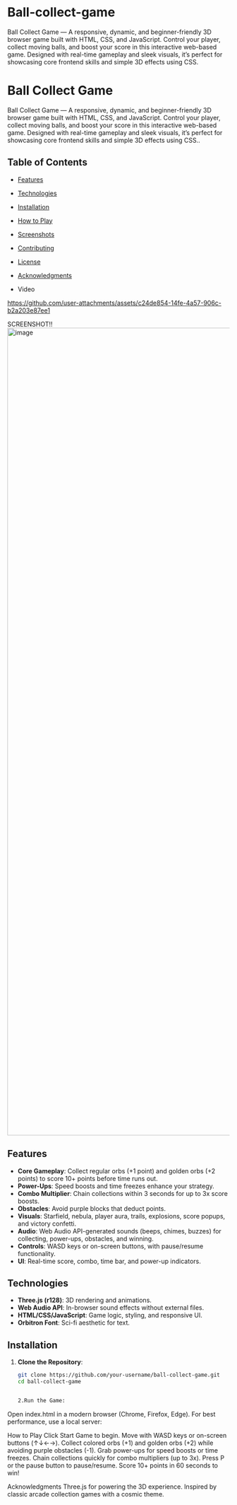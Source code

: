 # Ball-collect-game
Ball Collect Game — A responsive, dynamic, and beginner-friendly 3D browser game built with HTML, CSS, and JavaScript.
Control your player, collect moving balls, and boost your score in this interactive web-based game. Designed with real-time gameplay and sleek visuals, it’s perfect for showcasing core frontend skills and simple 3D effects using CSS.

# Ball Collect Game

Ball Collect Game — A responsive, dynamic, and beginner-friendly 3D browser game built with HTML, CSS, and JavaScript.
Control your player, collect moving balls, and boost your score in this interactive web-based game. Designed with real-time gameplay and sleek visuals, it’s perfect for showcasing core frontend skills and simple 3D effects using CSS..

## Table of Contents
- [Features](#features)
- [Technologies](#technologies)
- [Installation](#installation)
- [How to Play](#how-to-play)
- [Screenshots](#screenshots)
- [Contributing](#contributing)
- [License](#license)
- [Acknowledgments](#acknowledgments)

- Video

https://github.com/user-attachments/assets/c24de854-14fe-4a57-906c-b2a203e87ee1



SCREENSHOT!!
<img width="1600" height="1827" alt="image" src="https://github.com/user-attachments/assets/868c8990-ee5a-4edf-bd61-6b85c7e05886" />


## Features
- **Core Gameplay**: Collect regular orbs (+1 point) and golden orbs (+2 points) to score 10+ points before time runs out.
- **Power-Ups**: Speed boosts and time freezes enhance your strategy.
- **Combo Multiplier**: Chain collections within 3 seconds for up to 3x score boosts.
- **Obstacles**: Avoid purple blocks that deduct points.
- **Visuals**: Starfield, nebula, player aura, trails, explosions, score popups, and victory confetti.
- **Audio**: Web Audio API-generated sounds (beeps, chimes, buzzes) for collecting, power-ups, obstacles, and winning.
- **Controls**: WASD keys or on-screen buttons, with pause/resume functionality.
- **UI**: Real-time score, combo, time bar, and power-up indicators.

## Technologies
- **Three.js (r128)**: 3D rendering and animations.
- **Web Audio API**: In-browser sound effects without external files.
- **HTML/CSS/JavaScript**: Game logic, styling, and responsive UI.
- **Orbitron Font**: Sci-fi aesthetic for text.

## Installation
1. **Clone the Repository**:
   ```bash
   git clone https://github.com/your-username/ball-collect-game.git
   cd ball-collect-game


   2.Run the Game:
Open index.html in a modern browser (Chrome, Firefox, Edge).
For best performance, use a local server: 


How to Play
Click Start Game to begin.
Move with WASD keys or on-screen buttons (↑↓←→).
Collect colored orbs (+1) and golden orbs (+2) while avoiding purple obstacles (-1).
Grab power-ups for speed boosts or time freezes.
Chain collections quickly for combo multipliers (up to 3x).
Press P or the pause button to pause/resume.
Score 10+ points in 60 seconds to win!

Acknowledgments
Three.js for powering the 3D experience.
Inspired by classic arcade collection games with a cosmic theme.








